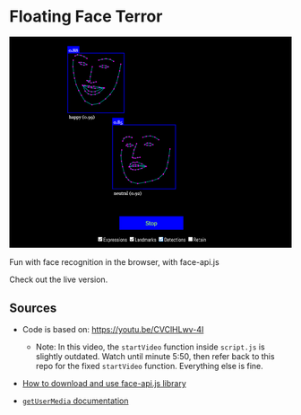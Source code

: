 # Floating Face Terror

![demo](./sample.png)


Fun with face recognition in the browser, with face-api.js

Check out the live version.


## Sources
- Code is based on: https://youtu.be/CVClHLwv-4I
  - Note: In this video, the `startVideo` function inside `script.js` is slightly outdated. Watch until minute 5:50, then refer back to this repo for the fixed `startVideo` function. Everything else is fine. 

- [How to download and use face-api.js library](https://itnext.io/face-api-js-javascript-api-for-face-recognition-in-the-browser-with-tensorflow-js-bcc2a6c4cf07)

- [`getUserMedia` documentation](https://developer.mozilla.org/es/docs/Web/API/MediaDevices/getUserMedia)
